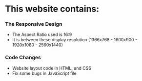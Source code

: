 # This website contains:

### The Responsive Design
 - The Aspect Ratio used is 16:9
 - It is between these display resolution (1366x768 - 1600x900 - 1920x1080 - 2560x1440)
 
### Code Changes
 - Website layout code in HTML, and CSS 
 - Fix some bugs in JavaScript file
